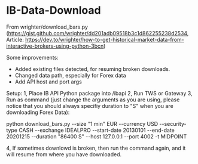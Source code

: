 # IB-Data-Download
From wrighter/download_bars.py (https://gist.github.com/wrighter/dd201adb09518b3c1d862255238d2534, Article: https://dev.to/wrighter/how-to-get-historical-market-data-from-interactive-brokers-using-python-3bcn)

Some improvements:

- Added existing files detected, for resuming broken downloads.
- Changed data path, especially for Forex data
- Add API host and port args

Setup:
1, Place IB API Python package into /ibapi
2, Run TWS or Gateway
3, Run as command (just change the arguments as you are using, please notice that you should always specifiy duration to "S" when you are downloading Forex Data):

   python download_bars.py --size "1 min" EUR --currency USD --security-type CASH --exchange IDEALPRO --start-date 20130101 --end-date 20201215 --duration "86400 S" --host 127.0.0.1 --port 4002  -t MIDPOINT

4, If sometimes downlowd is broken, then run the command again, and it will resume from where you have downloaded.




